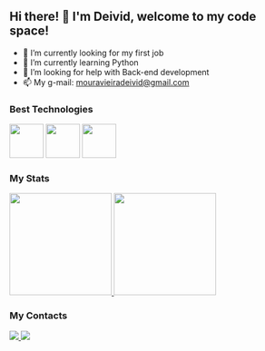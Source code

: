 ## Hi there! 👋 I'm Deivid, welcome to my code space!

- 🔭 I’m currently looking for my first job
- 🌱 I’m currently learning Python
- 🤔 I’m looking for help with Back-end development
- 📫 My g-mail: mouravieiradeivid@gmail.com

### Best Technologies
<div>
  <img src="https://cdn.jsdelivr.net/gh/devicons/devicon/icons/python/python-original.svg" width='60'/> 
  <img src="https://cdn.jsdelivr.net/gh/devicons/devicon/icons/vscode/vscode-original.svg" width='60'/>
  <img src="https://cdn.jsdelivr.net/gh/devicons/devicon/icons/pycharm/pycharm-original.svg" width='60'/>
</div>

### My Stats
<div>
  <a/ href="https://github.com/dvieirazzy">
    <img height='180cm' src="https://github-readme-stats.vercel.app/api/top-langs/?username=dvieirazzy&layout=compact&theme=dark"/>
    <img height='180cm' src="https://github-readme-stats.vercel.app/api?username=dvieirazzy&show_icons=true&theme=dark"/>
  </a>
</div>

### My Contacts
<div>
  <a/ href="https://www.linkedin.com/in/deivid-vieira/">
    <img src="https://img.shields.io/badge/LinkedIn-0077B5?style=for-the-badge&logo=linkedin&logoColor=white">
  </a>
  <a/ href="https://www.instagram.com/dvieirazzy/">
    <img src="https://img.shields.io/badge/Instagram-E4405F?style=for-the-badge&logo=instagram&logoColor=white">
  </a>
</div>
